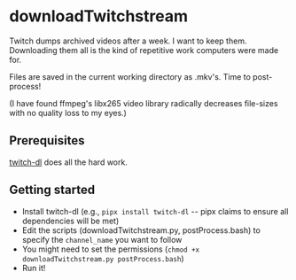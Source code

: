 # downloadTwitchstream

Twitch dumps archived videos after a week. I want to keep them. Downloading them all is the kind of repetitive work computers were made for.

Files are saved in the current working directory as .mkv's. Time to post-process!

(I have found ffmpeg's libx265 video library radically decreases file-sizes with no quality loss to my eyes.)

## Prerequisites

[twitch-dl](https://github.com/ihabunek/twitch-dl) does all the hard work.

## Getting started

- Install twitch-dl (e.g., `pipx install twitch-dl` -- pipx claims to ensure all dependencies will be met)
- Edit the scripts (downloadTwitchstream.py, postProcess.bash) to specify the `channel_name` you want to follow
- You might need to set the permissions (`chmod +x downloadTwitchstream.py postProcess.bash`) 
- Run it!

